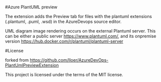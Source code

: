 #Azure PlantUML preview

The extension adds the Preview tab for files with the plantuml extensions (.plantuml, .puml, .wsd) in the AzureDevops source editor.

UML diagram image rendering occurs on the external Plantuml server. This can be either a public server https://www.plantuml.com/, and its onpremise version https://hub.docker.com/r/plantuml/plantuml-server

#License

forked from https://github.com/Iloer/AzureDevOps-PlantUmlPreviewExtension

This project is licensed under the terms of the MIT license.

